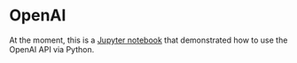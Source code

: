 # OpenAI

At the moment, this is a [Jupyter notebook]( https://github.com/rwcitek/openai/blob/main/OpenAI.ipynb )
that demonstrated how to use the OpenAI API via Python.

